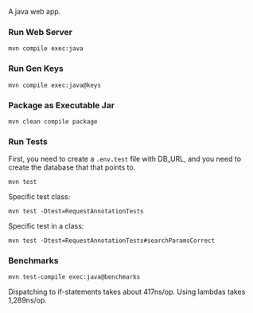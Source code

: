 
A java web app.

### Run Web Server

    mvn compile exec:java

### Run Gen Keys

    mvn compile exec:java@keys

### Package as Executable Jar

    mvn clean compile package

### Run Tests

First, you need to create a `.env.test` file with DB_URL, and you need
to create the database that that points to.

    mvn test

Specific test class:

    mvn test -Dtest=RequestAnnotationTests

Specific test in a class:

    mvn test -Dtest=RequestAnnotationTests#searchParamsCorrect

### Benchmarks

    mvn test-compile exec:java@benchmarks

Dispatching to if-statements takes about 417ns/op. Using lambdas takes 1,289ns/op.

